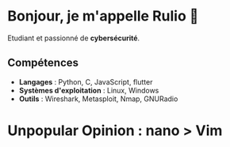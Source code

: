 # Bonjour, je m'appelle Rulio 👋

Etudiant et passionné de **cybersécurité**.

## Compétences 

* **Langages** : Python, C, JavaScript, flutter
* **Systèmes d'exploitation** : Linux, Windows
* **Outils** : Wireshark, Metasploit, Nmap, GNURadio

# Unpopular Opinion : nano > Vim
